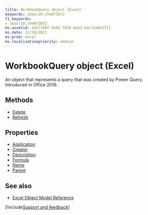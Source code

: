 ```yaml
---
title: WorkbookQuery object (Excel)
keywords: vbaxl10.chm973072
f1_keywords:
- vbaxl10.chm973072
ms.assetid: 2a27186f-5e02-f026-bee2-b4c7aa852711
ms.date: 12/29/2021
ms.prod: excel
ms.localizationpriority: medium
---
```



# WorkbookQuery object (Excel)

An object that represents a query that was created by Power Query. Introduced in Office 2016.

## Methods

- [Delete](Excel.workbookquery.delete.md)
- [Refresh](Excel.workbookquery.refresh.md)

## Properties

- [Application](Excel.workbookquery.application.md)
- [Creator](Excel.workbookquery.creator.md)
- [Description](Excel.workbookquery.description.md)
- [Formula](Excel.workbookquery.formula.md)
- [Name](Excel.workbookquery.name.md)
- [Parent](Excel.workbookquery.parent.md)

## See also

- [Excel Object Model Reference](overview/Excel/object-model.md)

[!include[Support and feedback](~/includes/feedback-boilerplate.md)]
